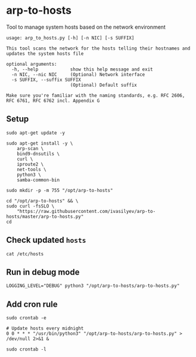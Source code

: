 # arp-to-hosts
Tool to manage system hosts based on the network environment

```text
usage: arp_to_hosts.py [-h] [-n NIC] [-s SUFFIX]

This tool scans the network for the hosts telling their hostnames and updates the system hosts file

optional arguments:
  -h, --help            show this help message and exit
  -n NIC, --nic NIC     (Optional) Network interface
  -s SUFFIX, --suffix SUFFIX
                        (Optional) Default suffix

Make sure you're familiar with the naming standards, e.g. RFC 2606, RFC 6761, RFC 6762 incl. Appendix G
```


## Setup

```shell script
sudo apt-get update -y

sudo apt-get install -y \
    arp-scan \
    bind9-dnsutils \
    curl \
    iproute2 \
    net-tools \
    python3 \
    samba-common-bin

sudo mkdir -p -m 755 "/opt/arp-to-hosts"

cd "/opt/arp-to-hosts" && \
sudo curl -fsSLO \
    "https://raw.githubusercontent.com/ivasilyev/arp-to-hosts/master/arp-to-hosts.py"
cd
```

## Check updated `hosts`

```shell script
cat /etc/hosts
```

## Run in debug mode

```shell script
LOGGING_LEVEL="DEBUG" python3 "/opt/arp-to-hosts/arp-to-hosts.py"
```

## Add cron rule

```shell script
sudo crontab -e
```
```text
# Update hosts every midnight
0 0 * * * "/usr/bin/python3" "/opt/arp-to-hosts/arp-to-hosts.py" > /dev/null 2>&1 &
```
```shell script
sudo crontab -l
```
